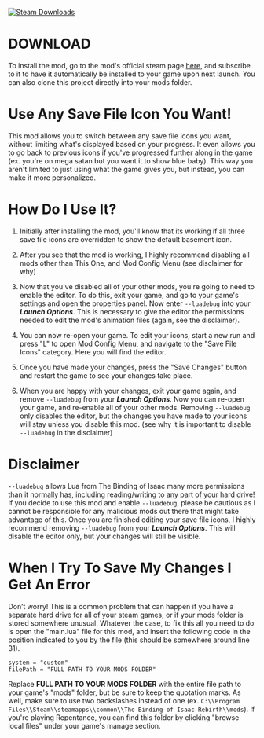 [![Steam Downloads](https://img.shields.io/steam/downloads/2521782304?color=blue&logo=Steam&style=flat-square)](https://steamcommunity.com/sharedfiles/filedetails/?id=2521782304)

# DOWNLOAD

To install the mod, go to the mod's official steam page [here](https://steamcommunity.com/sharedfiles/filedetails/?id=2521782304), and subscribe to it to have it automatically be installed to your game upon next launch. You can also clone this project directly into your mods folder.

# Use Any Save File Icon You Want!

This mod allows you to switch between any save file icons you want, without limiting what's displayed based on your progress. It even allows you to go back to previous icons if you've progressed further along in the game (ex. you're on mega satan but you want it to show blue baby). This way you aren't limited to just using what the game gives you, but instead, you can make it more personalized.

# How Do I Use It?

1. Initially after installing the mod, you'll know that its working if all three save file icons are overridden to show the default basement icon.

2. After you see that the mod is working, I highly recommend disabling all mods other than This One, and Mod Config Menu (see disclaimer for why)

3. Now that you've disabled all of your other mods, you're going to need to enable the editor. To do this, exit your game, and go to your game's settings and open the properties panel. Now enter `--luadebug` into your ***Launch Options***. This is necessary to give the editor the permissions needed to edit the mod's animation files (again, see the disclaimer).

4. You can now re-open your game. To edit your icons, start a new run and press "L" to open Mod Config Menu, and navigate to the "Save File Icons" category. Here you will find the editor.

5. Once you have made your changes, press the "Save Changes" button and restart the game to see your changes take place.

6. When you are happy with your changes, exit your game again, and remove `--luadebug` from your ***Launch Options***. Now you can re-open your game, and re-enable all of your other mods. Removing `--luadebug` only disables the editor, but the changes you have made to your icons will stay unless you disable this mod. (see why it is important to disable `--luadebug` in the disclaimer)

# Disclaimer

`--luadebug` allows Lua from The Binding of Isaac many more permissions than it normally has, including reading/writing to any part of your hard drive! If you decide to use this mod and enable `--luadebug`, please be cautious as I cannot be responsible for any malicious mods out there that might take advantage of this. Once you are finished editing your save file icons, I highly recommend removing `--luadebug` from your ***Launch Options***. This will disable the editor only, but your changes will still be visible.

# When I Try To Save My Changes I Get An Error

Don’t worry! This is a common problem that can happen if you have a separate hard drive for all of your steam games, or if your mods folder is stored somewhere unusual. Whatever the case, to fix this all you need to do is open the "main.lua" file for this mod, and insert the following code in the position indicated to you by the file (this should be somewhere around line 31).

```
system = "custom"
filePath = "FULL PATH TO YOUR MODS FOLDER"
```

Replace **FULL PATH TO YOUR MODS FOLDER** with the entire file path to your game's "mods" folder, but be sure to keep the quotation marks. As well, make sure to use two backslashes instead of one (ex. `C:\\Program Files\\Steam\\steamapps\\common\\The Binding of Isaac Rebirth\\mods`). If you're playing Repentance, you can find this folder by clicking "browse local files" under your game's manage section.